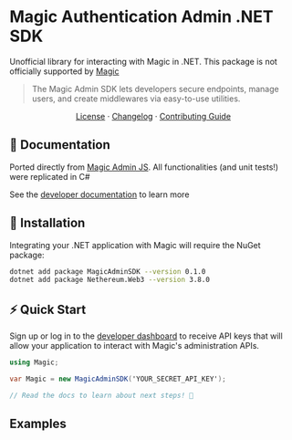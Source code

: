 # Magic Authentication Admin .NET SDK

Unofficial library for interacting with Magic in .NET. This package is not officially supported by [Magic](https://magic.link)

> The Magic Admin SDK lets developers secure endpoints, manage users, and create middlewares via easy-to-use utilities.

<p align="center">
  <a href="./LICENSE">License</a> ·
  <a href="./CHANGELOG.md">Changelog</a> ·
  <a href="./CONTRIBUTING.md">Contributing Guide</a>
</p>

## 📖 Documentation

Ported directly from [Magic Admin JS](https://github.com/magiclabs/magic-admin-js). All functionalities (and unit tests!) were replicated in C#

See the [developer documentation](https://docs.magic.link/admin-sdk/node-js) to learn more

## 🔗 Installation

Integrating your .NET application with Magic will require the NuGet package:

```bash
dotnet add package MagicAdminSDK --version 0.1.0
dotnet add package Nethereum.Web3 --version 3.8.0
```

## ⚡️ Quick Start

Sign up or log in to the [developer dashboard](https://dashboard.magic.link) to receive API keys that will allow your application to interact with Magic's administration APIs.

```cs
using Magic;

var Magic = new MagicAdminSDK('YOUR_SECRET_API_KEY');

// Read the docs to learn about next steps! 🚀
```

## Examples
